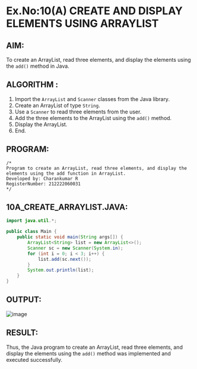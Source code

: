 # Ex.No:10(A) CREATE AND DISPLAY ELEMENTS USING ARRAYLIST

## AIM:
To create an ArrayList, read three elements, and display the elements using the `add()` method in Java.

## ALGORITHM :
1. Import the `ArrayList` and `Scanner` classes from the Java library.
2. Create an ArrayList of type `String`.
3. Use a `Scanner` to read three elements from the user.
4. Add the three elements to the ArrayList using the `add()` method.
5. Display the ArrayList.
6. End.

## PROGRAM:
```
/*
Program to create an ArrayList, read three elements, and display the elements using the add function in ArrayList.
Developed by: Charankumar R
RegisterNumber: 212222060031
*/
```

## 10A_CREATE_ARRAYLIST.JAVA:
```java
import java.util.*;

public class Main {
    public static void main(String args[]) {
        ArrayList<String> list = new ArrayList<>();
        Scanner sc = new Scanner(System.in);
        for (int i = 0; i < 3; i++) {
            list.add(sc.next());
        }
        System.out.println(list);
    }
}
```

## OUTPUT:
![image](https://github.com/user-attachments/assets/0c9fd7c0-0685-41cf-a94c-f2b0a071f741)


## RESULT:
Thus, the Java program to create an ArrayList, read three elements, and display the elements using the `add()` method was implemented and executed successfully.
